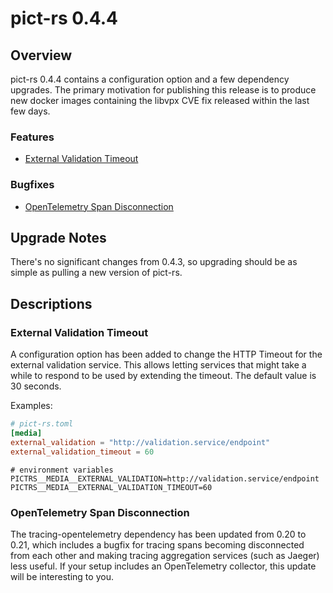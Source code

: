 # pict-rs 0.4.4

## Overview

pict-rs 0.4.4 contains a configuration option and a few dependency upgrades. The primary motivation
for publishing this release is to produce new docker images containing the libvpx CVE fix released
within the last few days.

### Features

- [External Validation Timeout](#external-validation-timeout)


### Bugfixes

- [OpenTelemetry Span Disconnection](#opentelemetry-span-disconnection)


## Upgrade Notes

There's no significant changes from 0.4.3, so upgrading should be as simple as pulling a new version
of pict-rs.


## Descriptions

### External Validation Timeout

A configuration option has been added to change the HTTP Timeout for the external validation
service. This allows letting services that might take a while to respond to be used by extending the
timeout. The default value is 30 seconds.

Examples:

```toml
# pict-rs.toml
[media]
external_validation = "http://validation.service/endpoint"
external_validation_timeout = 60
```

```
# environment variables
PICTRS__MEDIA__EXTERNAL_VALIDATION=http://validation.service/endpoint
PICTRS__MEDIA__EXTERNAL_VALIDATION_TIMEOUT=60
```


### OpenTelemetry Span Disconnection

The tracing-opentelemetry dependency has been updated from 0.20 to 0.21, which includes a bugfix for
tracing spans becoming disconnected from each other and making tracing aggregation services (such as
Jaeger) less useful. If your setup includes an OpenTelemetry collector, this update will be
interesting to you. 
